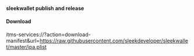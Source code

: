 #### sleekwallet publish and release        

#### Download
itms-services://?action=download-manifest&url=https://raw.githubusercontent.com/sleekdeveloper/sleekwallet/master/ipa.plist